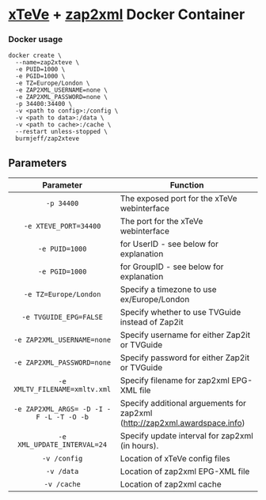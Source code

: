 # [xTeVe](https://xteve.de/) + [zap2xml](http://zap2xml.awardspace.info/) Docker Container

### Docker usage
```
docker create \
  --name=zap2xteve \
  -e PUID=1000 \
  -e PGID=1000 \
  -e TZ=Europe/London \
  -e ZAP2XML_USERNAME=none \
  -e ZAP2XML_PASSWORD=none \
  -p 34400:34400 \
  -v <path to config>:/config \
  -v <path to data>:/data \
  -v <path to cache>:/cache \
  --restart unless-stopped \
  burmjeff/zap2xteve
```

## Parameters
| Parameter | Function |
| :----: | --- |
| `-p 34400` | The exposed port for the xTeVe webinterface |
| `-e XTEVE_PORT=34400` | The port for the xTeVe webinterface |
| `-e PUID=1000` | for UserID - see below for explanation |
| `-e PGID=1000` | for GroupID - see below for explanation |
| `-e TZ=Europe/London` | Specify a timezone to use ex/Europe/London |
| `-e TVGUIDE_EPG=FALSE` | Specify whether to use TVGuide instead of Zap2it |
| `-e ZAP2XML_USERNAME=none` | Specify username for either Zap2it or TVGuide |
| `-e ZAP2XML_PASSWORD=none` | Specify password for either Zap2it or TVGuide |
| `-e XMLTV_FILENAME=xmltv.xml` | Specify filename for zap2xml EPG-XML file |
| `-e ZAP2XML_ARGS= -D -I -F -L -T -O -b` | Specify additional arguements for zap2xml (http://zap2xml.awardspace.info) |
| `-e XML_UPDATE_INTERVAL=24` | Specify update interval for zap2xml (in hours). |
| `-v /config` | Location of xTeVe config files |
| `-v /data` | Location of zap2xml EPG-XML file |
| `-v /cache` | Location of zap2xml cache |
